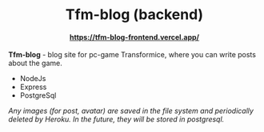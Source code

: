 <h1 align="center">Tfm-blog (backend)</h1>
<h4 align="center"><a href="https://tfm-blog-frontend.vercel.app/" target="_blank">https://tfm-blog-frontend.vercel.app/</a></h4>

**Tfm-blog** - blog site for pc-game Transformice, where you can write posts about the game.

<ul>
<li>NodeJs</li>
<li>Express</li>
<li>PostgreSql</li>
</ul>

<em>Any images (for post, avatar) are saved in the file system and periodically deleted by Heroku. In the future, they will be stored in postgresql.</em>
